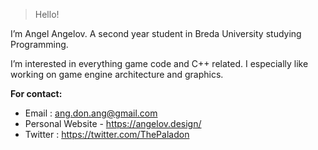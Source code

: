  >Hello!
 
 I’m  Angel Angelov. A second year student in Breda University studying Programming.
 
 I’m interested in everything game code and C++ related. I especially like working on game engine architecture and graphics.

<strong> For contact: </strong> 
- Email : ang.don.ang@gmail.com
- Personal Website - https://angelov.design/
- Twitter : https://twitter.com/ThePaladon

<!---
thepaladon/thepaladon is a ✨ special ✨ repository because its `README.md` (this file) appears on your GitHub profile.
You can click the Preview link to take a look at your changes.
--->
